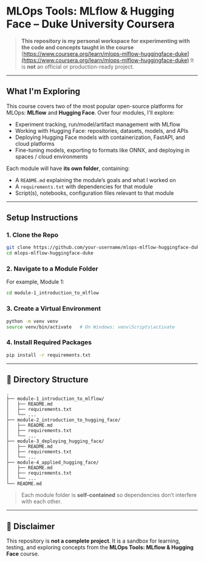 # MLOps Tools: MLflow & Hugging Face – Duke University Coursera

> **This repository is my personal workspace for experimenting with the code and concepts taught in the course**
> [https://www.coursera.org/learn/mlops-mlflow-huggingface-duke](https://www.coursera.org/learn/mlops-mlflow-huggingface-duke)
> It is **not** an official or production-ready project.

---

## What I'm Exploring

This course covers two of the most popular open-source platforms for MLOps: **MLflow** and **Hugging Face**. Over four modules, I'll explore:

* Experiment tracking, run/model/artifact management with MLflow
* Working with Hugging Face: repositories, datasets, models, and APIs
* Deploying Hugging Face models with containerization, FastAPI, and cloud platforms
* Fine-tuning models, exporting to formats like ONNX, and deploying in spaces / cloud environments

Each module will have **its own folder**, containing:

* A `README.md` explaining the module’s goals and what I worked on
* A `requirements.txt` with dependencies for that module
* Script(s), notebooks, configuration files relevant to that module

---

## Setup Instructions

### 1. Clone the Repo

```bash
git clone https://github.com/your-username/mlops-mlflow-huggingface-duke.git
cd mlops-mlflow-huggingface-duke
```

### 2. Navigate to a Module Folder

For example, Module 1:

```bash
cd module-1_introduction_to_mlflow
```

### 3. Create a Virtual Environment

```bash
python -m venv venv
source venv/bin/activate   # On Windows: venv\Scripts\activate
```

### 4. Install Required Packages

```bash
pip install -r requirements.txt
```

---

## 📁 Directory Structure

```
.
├── module-1_introduction_to_mlflow/
│   ├── README.md
│   ├── requirements.txt
│   └── ...
├── module-2_introduction_to_hugging_face/
│   ├── README.md
│   ├── requirements.txt
│   └── ...
├── module-3_deploying_hugging_face/
│   ├── README.md
│   ├── requirements.txt
│   └── ...
├── module-4_applied_hugging_face/
│   ├── README.md
│   ├── requirements.txt
│   └── ...
└── README.md
```

> Each module folder is **self-contained** so dependencies don’t interfere with each other.

---

## 📌 Disclaimer

This repository is **not a complete project**.
It is a sandbox for learning, testing, and exploring concepts from the **MLOps Tools: MLflow & Hugging Face** course.

